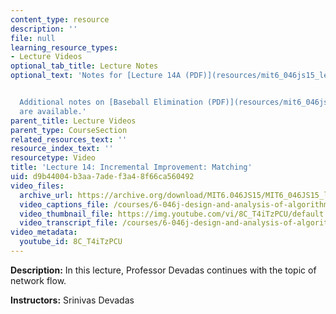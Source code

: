 ```yaml
---
content_type: resource
description: ''
file: null
learning_resource_types:
- Lecture Videos
optional_tab_title: Lecture Notes
optional_text: 'Notes for [Lecture 14A (PDF)](resources/mit6_046js15_lec14a) are available.


  Additional notes on [Baseball Elimination (PDF)](resources/mit6_046js15_lec14b)
  are available.'
parent_title: Lecture Videos
parent_type: CourseSection
related_resources_text: ''
resource_index_text: ''
resourcetype: Video
title: 'Lecture 14: Incremental Improvement: Matching'
uid: d9b44004-b3aa-7ade-f3a4-8f66ca560492
video_files:
  archive_url: https://archive.org/download/MIT6.046JS15/MIT6_046JS15_lec14_300k.mp4
  video_captions_file: /courses/6-046j-design-and-analysis-of-algorithms-spring-2015/51ad66755d8d5a0380bf704cd53f2177_8C_T4iTzPCU.vtt
  video_thumbnail_file: https://img.youtube.com/vi/8C_T4iTzPCU/default.jpg
  video_transcript_file: /courses/6-046j-design-and-analysis-of-algorithms-spring-2015/b1d4ec314fc893f7fcb93f882f0f09d2_8C_T4iTzPCU.pdf
video_metadata:
  youtube_id: 8C_T4iTzPCU
---
```


**Description:** In this lecture, Professor Devadas continues with the topic of network flow.

**Instructors:** Srinivas Devadas